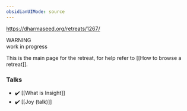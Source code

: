 ```yaml
---
obsidianUIMode: source
---
```

https://dharmaseed.org/retreats/1267/

<div class="admonition warning"><div class="title">WARNING</div><div class="content">
work in progress<br/>
</div></div>

This is the main page for the retreat, for help refer to [[How to browse a retreat]].

### Talks
- ✔️ [[What is Insight]]
- ✔️ [[Joy (talk)]]

